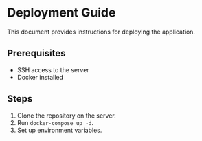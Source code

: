 # Deployment Guide

This document provides instructions for deploying the application.

## Prerequisites
- SSH access to the server
- Docker installed

## Steps
1. Clone the repository on the server.
2. Run `docker-compose up -d`.
3. Set up environment variables.
